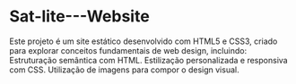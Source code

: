 # Sat-lite---Website
Este projeto é um site estático desenvolvido com HTML5 e CSS3, criado para explorar conceitos fundamentais de web design, incluindo:  Estruturação semântica com HTML. Estilização personalizada e responsiva com CSS. Utilização de imagens para compor o design visual.
